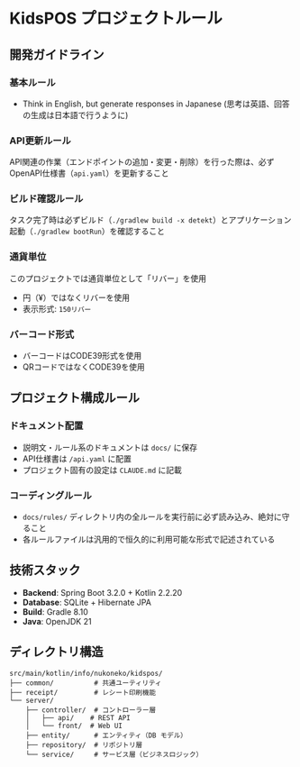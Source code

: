 # KidsPOS プロジェクトルール

## 開発ガイドライン

### 基本ルール
- Think in English, but generate responses in Japanese (思考は英語、回答の生成は日本語で行うように)

### API更新ルール
API関連の作業（エンドポイントの追加・変更・削除）を行った際は、必ずOpenAPI仕様書（`api.yaml`）を更新すること

### ビルド確認ルール
タスク完了時は必ずビルド（`./gradlew build -x detekt`）とアプリケーション起動（`./gradlew bootRun`）を確認すること

### 通貨単位
このプロジェクトでは通貨単位として「リバー」を使用
- 円（¥）ではなくリバーを使用
- 表示形式: `150リバー`

### バーコード形式
- バーコードはCODE39形式を使用
- QRコードではなくCODE39を使用

## プロジェクト構成ルール

### ドキュメント配置
- 説明文・ルール系のドキュメントは `docs/` に保存
- API仕様書は `/api.yaml` に配置
- プロジェクト固有の設定は `CLAUDE.md` に記載

### コーディングルール
- `docs/rules/` ディレクトリ内の全ルールを実行前に必ず読み込み、絶対に守ること
- 各ルールファイルは汎用的で恒久的に利用可能な形式で記述されている

## 技術スタック

- **Backend**: Spring Boot 3.2.0 + Kotlin 2.2.20
- **Database**: SQLite + Hibernate JPA
- **Build**: Gradle 8.10
- **Java**: OpenJDK 21

## ディレクトリ構造

```
src/main/kotlin/info/nukoneko/kidspos/
├── common/          # 共通ユーティリティ
├── receipt/         # レシート印刷機能
└── server/
    ├── controller/  # コントローラー層
    │   ├── api/    # REST API
    │   └── front/  # Web UI
    ├── entity/      # エンティティ（DB モデル）
    ├── repository/  # リポジトリ層
    └── service/     # サービス層（ビジネスロジック）
```
